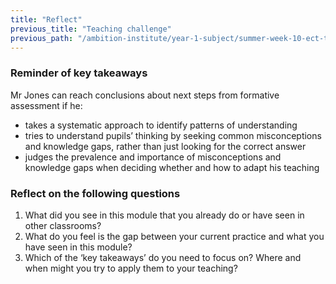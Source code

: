 ```yaml
---
title: "Reflect"
previous_title: "Teaching challenge"
previous_path: "/ambition-institute/year-1-subject/summer-week-10-ect-teaching-challenge"
---
```


### Reminder of key takeaways

Mr Jones can reach conclusions about next steps from formative assessment if he:

- takes a systematic approach to identify patterns of understanding
- tries to understand pupils’ thinking by seeking common misconceptions and knowledge gaps, rather than just looking for the correct answer
- judges the prevalence and importance of misconceptions and knowledge gaps when deciding whether and how to adapt his teaching

### Reflect on the following questions

1. What did you see in this module that you already do or have seen in other classrooms?
2. What do you feel is the gap between your current practice and what you have seen in this module?
3. Which of the ‘key takeaways’ do you need to focus on? Where and when might you try to apply them to your teaching?
